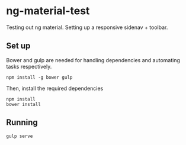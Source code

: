 # ng-material-test
Testing out ng material. Setting up a responsive sidenav + toolbar.

## Set up
Bower and gulp are needed for handling dependencies and automating tasks respectively.
```console
npm install -g bower gulp
```
Then, install the required dependencies
```console
npm install
bower install
```

## Running
```console
gulp serve
```

